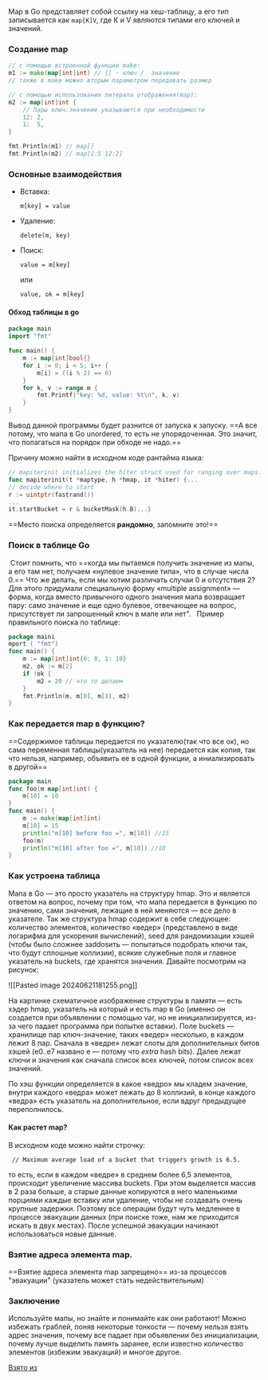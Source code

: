 Map в Go представляет собой ссылку на хеш-таблицу, а его тип записывается как `map[K]V`, где К и V являются типами его ключей и значений.

### Создание map

```go
// с помощью встроенной функции make:
m1 := make(map[int]int) // [] - ключ /  значение 
// также в make можно вторым параметром передавать размер

// с помощью использования литерала отображения(map):
m2 := map[int]int {
    // Пары ключ:значение указываются при необходимости
    12: 2,
    1:  5,
}

fmt.Println(m1) // map[]
fmt.Println(m2) // map[1:5 12:2]
```

### Основные взаимодействия

- Вставка:  

    ```
    m[key] = value
    ```
    
- Удаление:  

    ```
    delete(m, key)
    ```
- Поиск:  

    ```
    value = m[key] 
    ```  
    
    или  
    
    ```
    value, ok = m[key] 
    ```
 
#### Обход таблицы в go
  
```go
package main
import "fmt"

func main() {	
	m := map[int]bool{}	
	for i := 0; i < 5; i++ {		
		m[i] = ((i % 2) == 0)	
	}	
	for k, v := range m {		
		fmt.Printf("key: %d, value: %t\n", k, v)
	}
}
```

Вывод данной программы  будет разнится от запуска к запуску. ==А все потому, что мапа в Go unordered, то есть не упорядоченная. Это значит, что полагаться на порядок при обходе не надо.==

Причину можно найти в исходном коде рантайма языка:  
  
```go
// mapiterinit initializes the hiter struct used for ranging over maps.
func mapiterinit(t *maptype, h *hmap, it *hiter) {...
// decide where to start 
r := uintptr(fastrand()) 
... 
it.startBucket = r & bucketMask(h.B)...}
```

  ==Место поиска определяется **рандомно**, запомните это!==

### Поиск в таблице Go

 Стоит помнить, что ==когда мы пытаемся получить значение из мапы, а его там нет, получаем «нулевое значение типа», что в случае числа 0.== Что же делать, если мы хотим различать случаи 0 и отсутствия 2? Для этого придумали специальную форму «multiple assignment» — форма, когда вместо привычного одного значения мапа возвращает пару: само значение и еще одно булевое, отвечающее на вопрос, присутствует ли запрошенный ключ в мапе или нет".
 
Пример правильного поиска по таблице:

```go
package maini
mport (	"fmt")
func main() {	
	m := map[int]int{0: 0, 1: 10}	
	m2, ok := m[2]	
	if !ok {			
		m2 = 20	// что то делаем
	}	
	fmt.Println(m, m[0], m[1], m2)
}
```

### Как передается map в функцию?

==Содержимое таблицы передается по указателю(так что все ок), но сама переменная таблицы(указатель на нее) передается как копия, так что нельзя, например, объявить ее в одной функции, а иниализировать в другой==

```go
package main
func foo(m map[int]int) {     
	m[10] = 10 
}
func main() {	
	m := make(map[int]int)	
	m[10] = 15	
	println("m[10] before foo =", m[10]) //15
	foo(m)	
	println("m[10] after foo =", m[10]) //10
}
```

### Как устроена таблица

Мапа в Go — это просто указатель на структуру hmap. Это и является ответом на вопрос, почему при том, что мапа передается в функцию по значению, сами значения, лежащие в ней меняются — все дело в указателе. Так же структура hmap содержит в себе следующее: количество элементов, количество «ведер» (представлено в виде логарифма для ускорения вычислений), seed для рандомизации хэшей (чтобы было сложнее заddosить — попытаться подобрать ключи так, что будут сплошные коллизии), всякие служебные поля и главное указатель на buckets, где хранятся значения. Давайте посмотрим на рисунок:

![[Pasted image 20240621181255.png]]

На картинке схематичное изображение структуры в памяти — есть хэдер hmap, указатель на который и есть map в Go (именно он создается при объявлении с помощью var, но не инициализируется, из-за чего падает программа при попытке вставки). Поле buckets — хранилище пар ключ-значение, таких «ведер» несколько, в каждом лежит 8 пар. Сначала в «ведре» лежат слоты для дополнительных битов хэшей (e0..e7 названо e — потому что _extra_ hash bits). Далее лежат ключи и значения как сначала список всех ключей, потом список всех значений.  
  
По хэш функции определяется в какое «ведро» мы кладем значение, внутри каждого «ведра» может лежать до 8 коллизий, в конце каждого «ведра» есть указатель на дополнительное, если вдруг предыдущее переполнилось.

#### Как растет map?

В исходном коде можно найти строчку:  
  
```
 // Maximum average load of a bucket that triggers growth is 6.5.
```

то есть, если в каждом «ведре» в среднем более 6,5 элементов, происходит увеличение массива buckets. При этом выделяется массив в 2 раза больше, а старые данные копируются в него маленькими порциями каждые вставку или удаление, чтобы не создавать очень крупные задержки. Поэтому все операции будут чуть медленнее в процессе эвакуации данных (при поиске тоже, нам же приходится искать в двух местах). После успешной эвакуации начинают использоваться новые данные.

### Взятие адреса элемента map.

==Взятие адреса элемента map запрещено== из-за процессов "эвакуации" (указатель может стать недействительным)

### Заключение

Используйте мапы, но знайте и понимайте как они работают! Можно избежать граблей, поняв некоторые тонкости — почему нельзя взять адрес значения, почему все падает при объявлении без инициализации, почему лучше выделить память заранее, если известно количество элементов (избежим эвакуаций) и многое другое.

[Взято из](https://habr.com/ru/articles/457728/)
